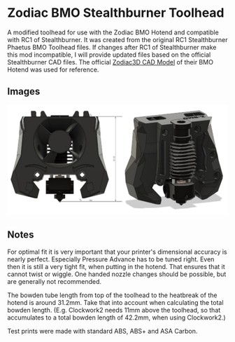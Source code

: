 Zodiac BMO Stealthburner Toolhead
=================================

A modified toolhead for use with the Zodiac BMO Hotend and compatible with RC1 of Stealthburner.
It was created from the original RC1 Stealthburner Phaetus BMO Toolhead files.
If changes after RC1 of Stealthburner make this mod incompatible, I will provide updated files based on the official Stealthburner CAD files.
The official [Zodiac3D CAD Model](https://zodiac3d.com/pages/copy-of-datasheets) of their BMO Hotend was used for reference.

Images
-------------------------

![](images/Toolhead.jpg)

Notes
-------------------------
For optimal fit it is very important that your printer's dimensional accuracy is nearly perfect. Especially Pressure Advance has to be tuned right.
Even then it is still a very tight fit, when putting in the hotend. That ensures that it cannot twist or wiggle.
One handed nozzle changes should be possible, but are generally not recommended.

The bowden tube length from top of the toolhead to the heatbreak of the hotend is around 31.2mm. Take that into account when calculating the total bowden length.
(E.g. Clockwork2 needs 11mm above the toolhead, so that accumulates to a total bowden length of 42.2mm, when using Clockwork2.)

Test prints were made with standard ABS, ABS+ and ASA Carbon.
